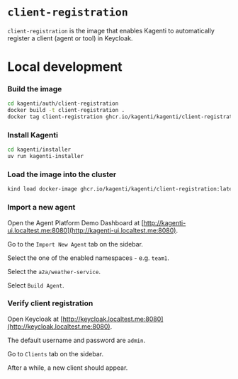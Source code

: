 # `client-registration`

`client-registration` is the image that enables Kagenti to automatically register a client (agent or tool) in Keycloak.

# Local development

### Build the image

```sh
cd kagenti/auth/client-registration
docker build -t client-registration .
docker tag client-registration ghcr.io/kagenti/kagenti/client-registration:latest
```

### Install Kagenti

```sh
cd kagenti/installer
uv run kagenti-installer
```

### Load the image into the cluster

```sh
kind load docker-image ghcr.io/kagenti/kagenti/client-registration:latest --name agent-platform
```

### Import a new agent

Open the Agent Platform Demo Dashboard at [http://kagenti-ui.localtest.me:8080](http://kagenti-ui.localtest.me:8080).

Go to the `Import New Agent` tab on the sidebar.

Select the one of the enabled namespaces - e.g. `team1`.

Select the `a2a/weather-service`.

Select `Build Agent`.

### Verify client registration

Open Keycloak at [http://keycloak.localtest.me:8080](http://keycloak.localtest.me:8080).

The default username and password are `admin`.

Go to `Clients` tab on the sidebar.

After a while, a new client should appear.
